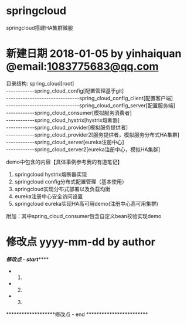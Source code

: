 # springcloud
springcloud搭建HA集群微服

# 新建日期 2018-01-05  by yinhaiquan @email:1083775683@qq.com
目录结构:
spring_cloud[root]                                                                                                                         
------------spring_cloud_config[配置管理基于git]                                                                                           
-------------------------------spring_cloud_config_client[配置客户端]                                                                       
-------------------------------spring_cloud_config_server[配置服务端]                                                                       
------------spring_cloud_consumer[模拟服务消费者]                                                                                           
------------spring_cloud_hystrix[hystrix熔断器]                                                                                             
------------spring_cloud_provider[模拟服务提供者]                                                                                           
------------spring_cloud_provider2[服务提供者，模拟服务分布式HA集群]                                                                         
------------spring_cloud_server[eureka注册中心]                                                                                            
------------spring_cloud_server2[eureka注册中心，模拟HA集群]                                                                                

demo中包含的内容【具体事例参考我的有道笔记】
1. springcloud hystrix熔断器实现
2. springcloud config分布式配置管理（基本使用）
3. springcloud实现分布式部署以及负载均衡
4. eureka注册中心安全访问设置
5. springcloud eureka实现HA高可用demo(注册中心高可用集群)

附加：其中spring_cloud_consumer包含自定义bean校验实现demo


# 修改点 yyyy-mm-dd by author
*******************修改点 - start***********************
* 1.
* 2.
* 3.
*******************修改点 - end ************************
